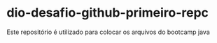 # dio-desafio-github-primeiro-repc
Este repositório é utilizado para colocar os arquivos do bootcamp java
